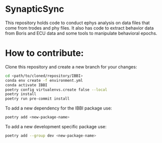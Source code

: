 # SynapticSync

This repository holds code to conduct ephys analysis on data files that come from trodes and phy files. It also has code to extract behavior data from Boris and ECU data and some tools to manipulate behavioral epochs.

# How to contribute:
Clone this repository and create a new branch for your changes:
```bash
cd <path/to/cloned/repository/IBBI>
conda env create -f environment.yml
conda activate IBBI
poetry config virtualenvs.create false --local
poetry install
poetry run pre-commit install
```

To add a new dependency for the IBBI package use:
```bash
poetry add <new-package-name>
```

To add a new development specific package use:
```bash
poetry add --group dev <new-package-name>
```

